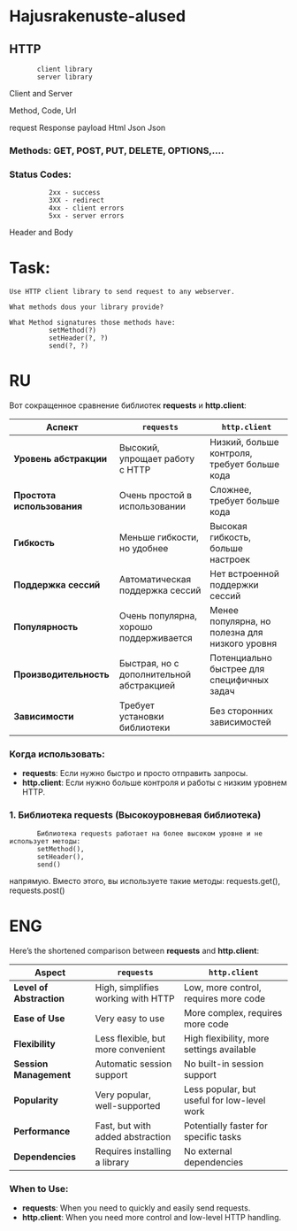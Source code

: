 # Hajusrakenuste-alused


## HTTP     

           client library
           server library

Client and Server

Method, Code, Url


request    Response
payload    Html
Json       Json


### Methods: GET, POST, PUT, DELETE, OPTIONS,.... 

### Status Codes: 
```
          2xx - success
          3XX - redirect
          4xx - client errors
          5xx - server errors
```
Header and Body


# Task:
```
Use HTTP client library to send request to any webserver.
 
What methods dous your library provide?

What Method signatures those methods have:
          setMethod(?)
          setHeader(?, ?)
          send(?, ?)

```
# RU

Вот сокращенное сравнение библиотек **requests** и **http.client**:

| **Аспект**                | **`requests`**                        | **`http.client`**                         |
|--------------------------|---------------------------------------|------------------------------------------|
| **Уровень абстракции**    | Высокий, упрощает работу с HTTP       | Низкий, больше контроля, требует больше кода |
| **Простота использования**| Очень простой в использовании         | Сложнее, требует больше кода             |
| **Гибкость**              | Меньше гибкости, но удобнее           | Высокая гибкость, больше настроек        |
| **Поддержка сессий**      | Автоматическая поддержка сессий      | Нет встроенной поддержки сессий         |
| **Популярность**          | Очень популярна, хорошо поддерживается | Менее популярна, но полезна для низкого уровня |
| **Производительность**    | Быстрая, но с дополнительной абстракцией | Потенциально быстрее для специфичных задач |
| **Зависимости**           | Требует установки библиотеки         | Без сторонних зависимостей              |

### Когда использовать:
- **requests**: Если нужно быстро и просто отправить запросы.
- **http.client**: Если нужно больше контроля и работы с низким уровнем HTTP.


### 1. Библиотека requests (Высокоуровневая библиотека)
           Библиотека requests работает на более высоком уровне и не использует методы:          
           setMethod(), 
           setHeader(), 
           send() 
напрямую. Вместо этого, вы используете такие методы: 
           requests.get(), 
           requests.post()

# ENG


Here’s the shortened comparison between **requests** and **http.client**:

| **Aspect**                | **`requests`**                        | **`http.client`**                         |
|--------------------------|---------------------------------------|------------------------------------------|
| **Level of Abstraction**  | High, simplifies working with HTTP    | Low, more control, requires more code    |
| **Ease of Use**           | Very easy to use                      | More complex, requires more code         |
| **Flexibility**           | Less flexible, but more convenient    | High flexibility, more settings available|
| **Session Management**    | Automatic session support             | No built-in session support              |
| **Popularity**            | Very popular, well-supported          | Less popular, but useful for low-level work|
| **Performance**           | Fast, but with added abstraction      | Potentially faster for specific tasks    |
| **Dependencies**          | Requires installing a library        | No external dependencies                 |

### When to Use:
- **requests**: When you need to quickly and easily send requests.
- **http.client**: When you need more control and low-level HTTP handling.
